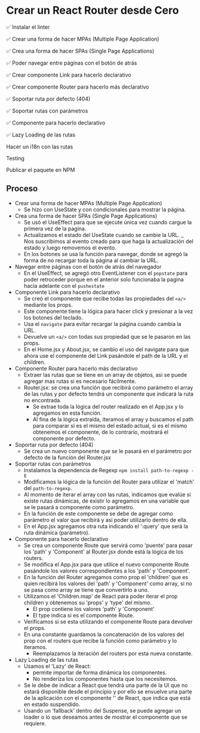 # Crear un React Router desde Cero

✅ Instalar el linter

✅ Crear una forma de hacer MPAs (Multiple Page Application)

✅ Crea una forma de hacer SPAs (Single Page Applications)

✅ Poder navegar entre páginas con el botón de atrás

✅ Crear componente Link para hacerlo declarativo

✅ Crear componente Router para hacerlo más declarativo

✅ Soportar ruta por defecto (404)

✅ Soportar rutas con parámetros

✅ Componente para hacerlo declarativo

✅ Lazy Loading de las rutas

 Hacer un i18n con las rutas

 Testing

 Publicar el paquete en NPM

## Proceso

- Crear una forma de hacer MPAs (Multiple Page Application)
  - Se hizo con UseState y con condicionales para mostrar la página.
- Crea una forma de hacer SPAs (Single Page Applications)
  - Se usó el UseEffect para que se ejecute única vez cuando cargue la primera vez de la pagina.
  - Actualizamos el estado del UseState cuando se cambie la URL.
  _ Nos suscribimos al evento creado para que haga la actualización del estado y luego removemos el evento.
  - En los botones se usa la función para navegar, donde se agregó la forma de no recargar toda la página al cambiar la URL.
- Navegar entre páginas con el botón de atrás del navegador
  - En el UseEffect, se agregó otro EventListener con el `popstate` para poder retroceder porque en el anterior solo funcionaba la pagina hacia adelante con el `pushestate`
- Componente Link para hacerlo declarativo
  - Se creó el componente que recibe todas las propiedades del `<a/>` mediante los props.
  - Este componente tiene la lógica para hacer click y presionar a la vez los botones del teclado.
  - Usa el `navigate` para evitar recargar la página cuando cambia la URL.
  - Devuelve un `<a/>` con todas sus propiedad que se le pasaron en las props.
  - En el Home.jsx y About.jsx, se cambio el uso del navigate para que ahora use el componente del Link pasándole el path de la URL y el children.
- Componente Router para hacerlo más declarativo
  - Extraer las rutas que se tiene en un array de objetos, asi se puede agregar mas rutas si es necesario fácilmente.
  - Router.jsx: se crea una función que recibirá como parámetro el array de las rutas y por defecto tendrá un componente que indicará la ruta no encontrada.
    - Se extrae toda la lógica del router realizado en el App.jsx y lo agregamos en esta función.
    - Al fina de la lógica extraída, iteramos el array y buscamos el path para comparar si es el mismo del estado actual, si es el mismo obtenemos el componente, de lo contrario, mostrará el componente por defecto.
- Soportar ruta por defecto (404)
  - Se crea un nuevo componente que se le pasará en el parámetro por defecto de la función del Router.jsx
- Soportar rutas con parámetros
  - Instalamos la dependencia de Regexp `npm install path-to-regexp -E`
  - Modificamos la lógica de la función del Router para utilizar el 'match' del `path-to-regexp`.
  - Al momento de iterar el array con las rutas, indicamos que evalúe si existe rutas dinámicas, de existir lo agregamos en una variable que se le pasará a componente como parámetro.
  - En la función de este componente se debe de agregar como parámetro el valor que recibirá y asi poder utilizarlo dentro de ella.
  - En el App.jsx agregamos otra ruta indicando el ':query' que será la ruta dinámica (parámetro).
- Componente para hacerlo declarativo
  - Se crea un componente Route que servirá como 'puente' para pasar los 'path' y 'Component' al Router.jsx donde está la lógica de los routers.
  - Se modifica el App.jsx para que utilice el nuevo componente Route pasándole los valores correspondientes a los 'path' y 'Component'.
  - En la función del Router agregamos como prop el 'children' que es quien recibirá los valores del 'path' y 'Component'  como array, si no se pasa como array se tiene que convertirlo a uno.
  - Utilizamos el 'Children.map' de React para poder iterar el prop children y obtenemos su 'props' y 'type' del mismo.
    - El prop contiene los valores 'path' y 'Component'
    - El type indica si es el componente Route.
  - Verificamos si se esta utilizando el componente Route para devolver el props.
  - En una constante guardamos la concatenación de los valores del prop con el routers que recibe la función como parámetro y lo iteramos.
    - Reemplazamos la iteración del routers por esta nueva constante.
- Lazy Loading de las rutas
  - Usamos el 'Lazy' de React:
    - permite importar de forma dinámica los componentes.
    - No renderiza los componentes hasta que los necesitemos.
  - Se le debe de indicar a React que tendrá una parte de la UI que no estará disponible desde el principio y por ello se envuelve una parte de la aplicación con el componente '<Suspense/>' de React, que indica que está en estado suspendido.
  - Usando un 'fallback' dentro del Suspense, se puede agregar un loader o lo que deseamos antes de mostrar el componente que se requiere.
